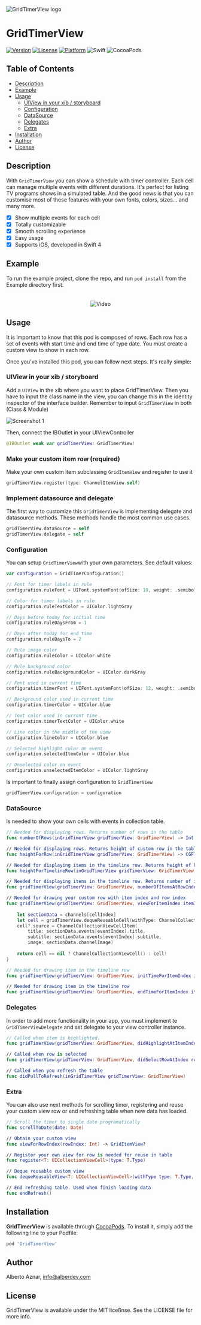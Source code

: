 ![GridTimerView logo](https://raw.githubusercontent.com/alberdev/GridTimerView/master/Images/header_GridTimerView.png)

# GridTimerView

[![Version](https://img.shields.io/cocoapods/v/GridTimerView.svg?style=flat&colorB=ED3269)](https://cocoapods.org/pods/GridTimerView)
[![License](https://img.shields.io/cocoapods/l/GridTimerView.svg?style=flat)](https://cocoapods.org/pods/GridTimerView)
[![Platform](https://img.shields.io/cocoapods/p/GridTimerView.svg?style=flat)](https://cocoapods.org/pods/GridTimerView)
![Swift](https://img.shields.io/badge/%20in-swift%204.0-orange.svg?style=flat&colorB=ED3269)
![CocoaPods](https://img.shields.io/cocoapods/dt/GridTimerView.svg?style=flat&colorB=aaaaaa)


## Table of Contents

- [Description](#description)
- [Example](#example)
- [Usage](#usage)
  - [UIView in your xib / storyboard](#uiviewinyourxib/storyboard)
  - [Configuration](#configuration)
  - [DataSource](#datasource)
  - [Delegates](#delegates)
  - [Extra](#extra)
- [Installation](#installation)
- [Author](#author)
- [License](#license)

## Description

With `GridTimerView` you can show a schedule with timer controller. Each cell can manage multiple events with different durations. It's perfect for listing TV programs shows in a simulated table. And the good news is that you can customise most of these features with your own fonts, colors, sizes... and many more.

- [x] Show multiple events for each cell
- [x] Totally customizable
- [x] Smooth scrolling experience
- [x] Easy usage
- [x] Supports iOS, developed in Swift 4

## Example

To run the example project, clone the repo, and run `pod install` from the Example directory first.

<center><img src="https://raw.githubusercontent.com/alberdev/GridTimerView/master/Images/video_1.gif" alt="Video" style="margin-top: 20px;" /></center>

## Usage

It is important to know that this pod is composed of rows. Each row has a set of events with start time and end time of type date. You must create a custom view to show in each row.
 
Once you've installed this pod, you can follow next steps. It's really simple:

### UIView in your xib / storyboard

Add a `UIView` in the xib where you want to place GridTimerView. Then you have to input the class name in the view, you can change this in the identity inspector of the interface builder. Remember to input `GridTimerView` in both (Class & Module)

<img src="https://raw.githubusercontent.com/alberdev/GridTimerView/master/Images/screenshot_1.png" alt="Screenshot 1" style="margin: auto" />

Then, connect the IBOutlet in your UIViewController

```swift
@IBOutlet weak var gridTimerView: GridTimerView!
```

### Make your custom item row (required)

Make your own custom item subclassing `GridItemView` and register to use it

```swift
gridTimerView.register(type: ChannelItemView.self)
```

### Implement datasource and delegate

The first way to customize this `GridTimerView` is implementing delegate and datasource methods. These methods handle the most common use cases.

```swift
gridTimerView.dataSource = self
gridTimerView.delegate = self
```

### Configuration

You can setup `GridTimerView`with your own parameters. See default values:
 
```swift
var configuration = GridTimerConfiguration()

// Font for timer labels in rule
configuration.ruleFont = UIFont.systemFont(ofSize: 10, weight: .semibold)

// Color for timer labels in rule
configuration.ruleTextColor = UIColor.lightGray

// Days before today for initial time
configuration.ruleDaysFrom = 1

// Days after today for end time
configuration.ruleDaysTo = 2

// Rule image color
configuration.ruleColor = UIColor.white

// Rule background color
configuration.ruleBackgroundColor = UIColor.darkGray

// Font used in current time
configuration.timerFont = UIFont.systemFont(ofSize: 12, weight: .semibold)

// Background color used in current time
configuration.timerColor = UIColor.blue

// Text color used in current time
configuration.timerTextColor = UIColor.white

// Line color in the middle of the view
configuration.lineColor = UIColor.blue

// Selected highlight color on event
configuration.selectedItemColor = UIColor.blue

// Unselected color on event
configuration.unselectedItemColor = UIColor.lightGray
```

Is important to finally assign configuration to `GridTimerView`

```swift
gridTimerView.configuration = configuration
```

### DataSource

Is needed to show your own cells with events in collection table.

```swift
// Needed for displaying rows. Returns number of rows in the table
func numberOfRows(inGridTimerView gridTimerView: GridTimerView) -> Int 

// Needed for displaying rows. Returns height of custom row in the table
func heightForRow(inGridTimerView gridTimerView: GridTimerView) -> CGFloat 

// Needed for displaying items in the timeline row. Returns height of highlighted items
func heightForTimelineRow(inGridTimerView gridTimerView: GridTimerView) -> CGFloat 

// Needed for displaying items in the timeline row. Returns number of items in row
func gridTimerView(gridTimerView: GridTimerView, numberOfItemsAtRowIndex rowIndex: Int) -> Int 

// Needed for drawing your custom row with item index and row index
func gridTimerView(gridTimerView: GridTimerView, viewForItemIndex itemIndex: Int, inRowIndex rowIndex: Int) -> GridViewCell? {
           
    let sectionData = channels[cellIndex]
    let cell = gridTimerView.dequeReusableCell(withType: ChannelCollectionViewCell.self, forCellIndex: cellIndex)
    cell?.source = ChannelCollectionViewCellItem(
        title: sectionData.events[eventIndex].title,
        subtitle: sectionData.events[eventIndex].subtitle,
        image: sectionData.channelImage)
    
    return cell == nil ? ChannelCollectionViewCell() : cell!
}

// Needed for drawing item in the timeline row
func gridTimerView(gridTimerView: GridTimerView, initTimeForItemIndex itemIndex: Int, inRowIndex rowIndex: Int) -> Date

// Needed for drawing item in the timeline row
func gridTimerView(gridTimerView: GridTimerView, endTimeForItemIndex itemIndex: Int, inRowIndex rowIndex: Int) -> Date
```

### Delegates

In order to add more functionality in your app, you must implement te `GridTimerViewDelegate` and set delegate to your view controller instance.

```swift
// Called when item is highlighted. 
func gridTimerView(gridTimerView: GridTimerView, didHighlightAtItemIndex itemIndex: Int, inRowIndex rowIndex: Int)

// Called when row is selected
func gridTimerView(gridTimerView: GridTimerView, didSelectRowAtIndex rowIndex: Int)

// Called when you refresh the table
func didPullToRefresh(inGridTimerView gridTimerView: GridTimerView)
```

### Extra

You can also use next methods for scrolling timer, registering and reuse your custom view row or end refreshing table when new data has loaded.

```swift
// Scroll the timer to single date programatically
func scrollToDate(date: Date)

// Obtain your custom view
func viewForRowIndex(rowIndex: Int) -> GridItemView?

// Register your own view for row is needed for reuse in table
func register<T: UICollectionViewCell>(type: T.Type) 

// Deque reusable custom view
func dequeReusableView<T: UICollectionViewCell>(withType type: T.Type, forRowIndex rowIndex: Int) -> T? 

// End refreshing table. Used when finish loading data
func endRefresh() 
```


## Installation

**GridTimerView** is available through [CocoaPods](https://cocoapods.org). To install
it, simply add the following line to your Podfile:

```ruby
pod 'GridTimerView'
```

## Author

Alberto Aznar, info@alberdev.com

## License

GridTimerView is available under the MIT liceßnse. See the LICENSE file for more info.
